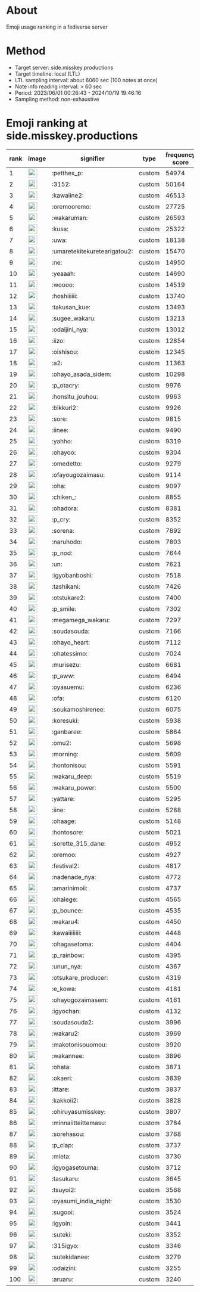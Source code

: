 # About
Emoji usage ranking in a fediverse server

# Method
- Target server: side.misskey.productions
- Target timeline: local (LTL)
- LTL sampling interval: about 6060 sec (100 notes at once)
- Note info reading interval: > 60 sec
- Period: 2023/06/01 00:26:43 - 2024/10/19 19:46:16 
- Sampling method: non-exhaustive

# Emoji ranking at side.misskey.productions

|rank|image|signifier|type|frequency score|
|----|----|----|----|----|
|1|<img height="24" src="https://side.misskey.productions/emoji/petthex_p.webp">|:petthex_p:|custom|54974|
|2|<img height="24" src="https://side.misskey.productions/emoji/3152.webp">|:3152:|custom|50164|
|3|<img height="24" src="https://side.misskey.productions/emoji/kawaiine2.webp">|:kawaiine2:|custom|46513|
|4|<img height="24" src="https://side.misskey.productions/emoji/oremooremo.webp">|:oremooremo:|custom|27725|
|5|<img height="24" src="https://side.misskey.productions/emoji/wakaruman.webp">|:wakaruman:|custom|26593|
|6|<img height="24" src="https://side.misskey.productions/emoji/kusa.webp">|:kusa:|custom|25322|
|7|<img height="24" src="https://side.misskey.productions/emoji/uwa.webp">|:uwa:|custom|18138|
|8|<img height="24" src="https://side.misskey.productions/emoji/umaretekitekuretearigatou2.webp">|:umaretekitekuretearigatou2:|custom|15470|
|9|<img height="24" src="https://side.misskey.productions/emoji/ne.webp">|:ne:|custom|14950|
|10|<img height="24" src="https://side.misskey.productions/emoji/yeaaah.webp">|:yeaaah:|custom|14690|
|11|<img height="24" src="https://side.misskey.productions/emoji/woooo.webp">|:woooo:|custom|14519|
|12|<img height="24" src="https://side.misskey.productions/emoji/hoshiiiiii.webp">|:hoshiiiiii:|custom|13740|
|13|<img height="24" src="https://side.misskey.productions/emoji/takusan_kue.webp">|:takusan_kue:|custom|13493|
|14|<img height="24" src="https://side.misskey.productions/emoji/sugee_wakaru.webp">|:sugee_wakaru:|custom|13213|
|15|<img height="24" src="https://side.misskey.productions/emoji/odaijini_nya.webp">|:odaijini_nya:|custom|13012|
|16|<img height="24" src="https://side.misskey.productions/emoji/iizo.webp">|:iizo:|custom|12854|
|17|<img height="24" src="https://side.misskey.productions/emoji/oishisou.webp">|:oishisou:|custom|12345|
|18|<img height="24" src="https://side.misskey.productions/emoji/a2.webp">|:a2:|custom|11363|
|19|<img height="24" src="https://side.misskey.productions/emoji/ohayo_asada_sidem.webp">|:ohayo_asada_sidem:|custom|10298|
|20|<img height="24" src="https://side.misskey.productions/emoji/p_otacry.webp">|:p_otacry:|custom|9976|
|21|<img height="24" src="https://side.misskey.productions/emoji/honsitu_jouhou.webp">|:honsitu_jouhou:|custom|9963|
|22|<img height="24" src="https://side.misskey.productions/emoji/bikkuri2.webp">|:bikkuri2:|custom|9926|
|23|<img height="24" src="https://side.misskey.productions/emoji/sore.webp">|:sore:|custom|9815|
|24|<img height="24" src="https://side.misskey.productions/emoji/iinee.webp">|:iinee:|custom|9490|
|25|<img height="24" src="https://side.misskey.productions/emoji/yahho.webp">|:yahho:|custom|9319|
|26|<img height="24" src="https://side.misskey.productions/emoji/ohayoo.webp">|:ohayoo:|custom|9304|
|27|<img height="24" src="https://side.misskey.productions/emoji/omedetto.webp">|:omedetto:|custom|9279|
|28|<img height="24" src="https://side.misskey.productions/emoji/ofayougozaimasu.webp">|:ofayougozaimasu:|custom|9114|
|29|<img height="24" src="https://side.misskey.productions/emoji/oha.webp">|:oha:|custom|9097|
|30|<img height="24" src="https://side.misskey.productions/emoji/chiken_.webp">|:chiken_:|custom|8855|
|31|<img height="24" src="https://side.misskey.productions/emoji/ohadora.webp">|:ohadora:|custom|8381|
|32|<img height="24" src="https://side.misskey.productions/emoji/p_cry.webp">|:p_cry:|custom|8352|
|33|<img height="24" src="https://side.misskey.productions/emoji/sorena.webp">|:sorena:|custom|7892|
|34|<img height="24" src="https://side.misskey.productions/emoji/naruhodo.webp">|:naruhodo:|custom|7803|
|35|<img height="24" src="https://side.misskey.productions/emoji/p_nod.webp">|:p_nod:|custom|7644|
|36|<img height="24" src="https://side.misskey.productions/emoji/un.webp">|:un:|custom|7621|
|37|<img height="24" src="https://side.misskey.productions/emoji/igyobanboshi.webp">|:igyobanboshi:|custom|7518|
|38|<img height="24" src="https://side.misskey.productions/emoji/tashikani.webp">|:tashikani:|custom|7426|
|39|<img height="24" src="https://side.misskey.productions/emoji/otstukare2.webp">|:otstukare2:|custom|7400|
|40|<img height="24" src="https://side.misskey.productions/emoji/p_smile.webp">|:p_smile:|custom|7302|
|41|<img height="24" src="https://side.misskey.productions/emoji/megamega_wakaru.webp">|:megamega_wakaru:|custom|7297|
|42|<img height="24" src="https://side.misskey.productions/emoji/soudasouda.webp">|:soudasouda:|custom|7166|
|43|<img height="24" src="https://side.misskey.productions/emoji/ohayo_heart.webp">|:ohayo_heart:|custom|7112|
|44|<img height="24" src="https://side.misskey.productions/emoji/ohatessimo.webp">|:ohatessimo:|custom|7024|
|45|<img height="24" src="https://side.misskey.productions/emoji/murisezu.webp">|:murisezu:|custom|6681|
|46|<img height="24" src="https://side.misskey.productions/emoji/p_aww.webp">|:p_aww:|custom|6494|
|47|<img height="24" src="https://side.misskey.productions/emoji/oyasuemu.webp">|:oyasuemu:|custom|6236|
|48|<img height="24" src="https://side.misskey.productions/emoji/ofa.webp">|:ofa:|custom|6120|
|49|<img height="24" src="https://side.misskey.productions/emoji/soukamoshirenee.webp">|:soukamoshirenee:|custom|6075|
|50|<img height="24" src="https://side.misskey.productions/emoji/koresuki.webp">|:koresuki:|custom|5938|
|51|<img height="24" src="https://side.misskey.productions/emoji/ganbaree.webp">|:ganbaree:|custom|5864|
|52|<img height="24" src="https://side.misskey.productions/emoji/omu2.webp">|:omu2:|custom|5698|
|53|<img height="24" src="https://side.misskey.productions/emoji/morning.webp">|:morning:|custom|5609|
|54|<img height="24" src="https://side.misskey.productions/emoji/hontonisou.webp">|:hontonisou:|custom|5591|
|55|<img height="24" src="https://side.misskey.productions/emoji/wakaru_deep.webp">|:wakaru_deep:|custom|5519|
|56|<img height="24" src="https://side.misskey.productions/emoji/wakaru_power.webp">|:wakaru_power:|custom|5500|
|57|<img height="24" src="https://side.misskey.productions/emoji/yattare.webp">|:yattare:|custom|5295|
|58|<img height="24" src="https://side.misskey.productions/emoji/iine.webp">|:iine:|custom|5288|
|59|<img height="24" src="https://side.misskey.productions/emoji/ohaage.webp">|:ohaage:|custom|5148|
|60|<img height="24" src="https://side.misskey.productions/emoji/hontosore.webp">|:hontosore:|custom|5021|
|61|<img height="24" src="https://side.misskey.productions/emoji/sorette_315_dane.webp">|:sorette_315_dane:|custom|4952|
|62|<img height="24" src="https://side.misskey.productions/emoji/oremoo.webp">|:oremoo:|custom|4927|
|63|<img height="24" src="https://side.misskey.productions/emoji/festival2.webp">|:festival2:|custom|4817|
|64|<img height="24" src="https://side.misskey.productions/emoji/nadenade_nya.webp">|:nadenade_nya:|custom|4772|
|65|<img height="24" src="https://side.misskey.productions/emoji/amarinimoii.webp">|:amarinimoii:|custom|4737|
|66|<img height="24" src="https://side.misskey.productions/emoji/ohalege.webp">|:ohalege:|custom|4565|
|67|<img height="24" src="https://side.misskey.productions/emoji/p_bounce.webp">|:p_bounce:|custom|4535|
|68|<img height="24" src="https://side.misskey.productions/emoji/wakaru4.webp">|:wakaru4:|custom|4450|
|69|<img height="24" src="https://side.misskey.productions/emoji/kawaiiiiiiii.webp">|:kawaiiiiiiii:|custom|4448|
|70|<img height="24" src="https://side.misskey.productions/emoji/ohagasetoma.webp">|:ohagasetoma:|custom|4404|
|71|<img height="24" src="https://side.misskey.productions/emoji/p_rainbow.webp">|:p_rainbow:|custom|4395|
|72|<img height="24" src="https://side.misskey.productions/emoji/unun_nya.webp">|:unun_nya:|custom|4367|
|73|<img height="24" src="https://side.misskey.productions/emoji/otsukare_producer.webp">|:otsukare_producer:|custom|4319|
|74|<img height="24" src="https://side.misskey.productions/emoji/e_kowa.webp">|:e_kowa:|custom|4181|
|75|<img height="24" src="https://side.misskey.productions/emoji/ohayogozaimasem.webp">|:ohayogozaimasem:|custom|4161|
|76|<img height="24" src="https://side.misskey.productions/emoji/igyochan.webp">|:igyochan:|custom|4132|
|77|<img height="24" src="https://side.misskey.productions/emoji/soudasouda2.webp">|:soudasouda2:|custom|3996|
|78|<img height="24" src="https://side.misskey.productions/emoji/wakaru2.webp">|:wakaru2:|custom|3969|
|79|<img height="24" src="https://side.misskey.productions/emoji/makotonisouomou.webp">|:makotonisouomou:|custom|3920|
|80|<img height="24" src="https://side.misskey.productions/emoji/wakannee.webp">|:wakannee:|custom|3896|
|81|<img height="24" src="https://side.misskey.productions/emoji/ohata.webp">|:ohata:|custom|3871|
|82|<img height="24" src="https://side.misskey.productions/emoji/okaeri.webp">|:okaeri:|custom|3839|
|83|<img height="24" src="https://side.misskey.productions/emoji/ittare.webp">|:ittare:|custom|3837|
|84|<img height="24" src="https://side.misskey.productions/emoji/kakkoii2.webp">|:kakkoii2:|custom|3828|
|85|<img height="24" src="https://side.misskey.productions/emoji/ohiruyasumisskey.webp">|:ohiruyasumisskey:|custom|3807|
|86|<img height="24" src="https://side.misskey.productions/emoji/minnaiitteittemasu.webp">|:minnaiitteittemasu:|custom|3784|
|87|<img height="24" src="https://side.misskey.productions/emoji/sorehasou.webp">|:sorehasou:|custom|3768|
|88|<img height="24" src="https://side.misskey.productions/emoji/p_clap.webp">|:p_clap:|custom|3737|
|89|<img height="24" src="https://side.misskey.productions/emoji/mieta.webp">|:mieta:|custom|3730|
|90|<img height="24" src="https://side.misskey.productions/emoji/igyogasetouma.webp">|:igyogasetouma:|custom|3712|
|91|<img height="24" src="https://side.misskey.productions/emoji/tasukaru.webp">|:tasukaru:|custom|3645|
|92|<img height="24" src="https://side.misskey.productions/emoji/tsuyoi2.webp">|:tsuyoi2:|custom|3568|
|93|<img height="24" src="https://side.misskey.productions/emoji/oyasumi_india_night.webp">|:oyasumi_india_night:|custom|3530|
|94|<img height="24" src="https://side.misskey.productions/emoji/sugooi.webp">|:sugooi:|custom|3524|
|95|<img height="24" src="https://side.misskey.productions/emoji/igyoin.webp">|:igyoin:|custom|3441|
|96|<img height="24" src="https://side.misskey.productions/emoji/suteki.webp">|:suteki:|custom|3352|
|97|<img height="24" src="https://side.misskey.productions/emoji/315igyo.webp">|:315igyo:|custom|3346|
|98|<img height="24" src="https://side.misskey.productions/emoji/sutekidanee.webp">|:sutekidanee:|custom|3279|
|99|<img height="24" src="https://side.misskey.productions/emoji/odaizini.webp">|:odaizini:|custom|3255|
|100|<img height="24" src="https://side.misskey.productions/emoji/aruaru.webp">|:aruaru:|custom|3240|

